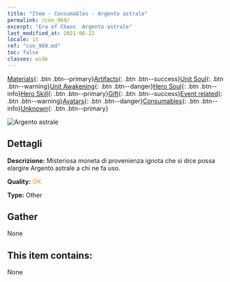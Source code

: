 ```yaml
---
title: "Item - Consumables - Argento astrale"
permalink: /con_969/
excerpt: "Era of Chaos  Argento astrale"
last_modified_at: 2021-06-22
locale: it
ref: "con_969.md"
toc: false
classes: wide
---
```

 [Materials](/ItemsIT/){: .btn .btn--primary}[Artifacts](/ItemsIT/Artifacts/){: .btn .btn--success}[Unit Soul](/ItemsIT/UnitSoul/){: .btn .btn--warning}[Unit Awakening](/ItemsIT/UnitAwakening/){: .btn .btn--danger}[Hero Soul](/ItemsIT/HeroSoul/){: .btn .btn--info}[Hero Skill](/ItemsIT/HeroSkill/){: .btn .btn--primary}[Gift](/ItemsIT/Gift/){: .btn .btn--success}[Event related](/ItemsIT/Events/){: .btn .btn--warning}[Avatars](/ItemsIT/Avatars/){: .btn .btn--danger}[Consumables](/ItemsIT/Consumables/){: .btn .btn--info}[Unknown](/ItemsIT/Unknown/){: .btn .btn--primary}

 ![Argento astrale](/images/t/artifact_41003.png)

## Dettagli
 **Descrizione:** Misteriosa moneta di provenienza ignota che si dice possa elargire Argento astrale a chi ne fa uso.

 **Quality:** <span style="color: #FF8C00">OK</span>

 **Type:** Other

## Gather

  None

## This item contains:

  None

